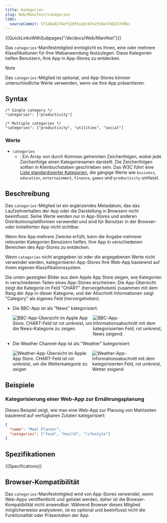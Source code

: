 ```yaml
---
title: Kategorien
slug: Web/Manifest/categories
l10n:
  sourceCommit: 5f140a8174ef528f61e8c87e2f38e3748257d9bc
---
```


{{QuickLinksWithSubpages("/de/docs/Web/Manifest")}}

Das `categories`-Manifestmitglied ermöglicht es Ihnen, eine oder mehrere Klassifikationen für Ihre Webanwendung festzulegen. Diese Kategorien helfen Benutzern, Ihre App in App-Stores zu entdecken.

> [!NOTE]
> Das `categories`-Mitglied ist optional, und App-Stores können unterschiedliche Werte verwenden, wenn sie Ihre App präsentieren.

## Syntax

```json-nolint
/* Single category */
"categories": ["productivity"]

/* Multiple categories */
"categories": ["productivity", "utilities", "social"]
```

### Werte

- `categories`
  - : Ein Array von durch Kommas getrennten Zeichenfolgen, wobei jede Zeichenfolge einen Kategorienamen darstellt. Die Zeichenfolgen sollten in Kleinbuchstaben geschrieben sein. Das W3C führt eine [Liste standardisierter Kategorien](https://github.com/w3c/manifest/wiki/Categories), die gängige Werte wie `business`, `education`, `entertainment`, `finance`, `games` und `productivity` umfasst.

## Beschreibung

Das `categories`-Mitglied ist ein ergänzendes Metadatum, das das Laufzeitverhalten der App oder die Darstellung in Browsern nicht beeinflusst. Seine Werte werden nur in App-Stores und anderen Distributionsplattformen verwendet und sind für Benutzer in der Browser- oder installierten App nicht sichtbar.

Wenn Ihre App mehrere Zwecke erfüllt, kann die Angabe mehrerer relevanter Kategorien Benutzern helfen, Ihre App in verschiedenen Bereichen des App-Stores zu entdecken.

Wenn `categories` nicht angegeben ist oder die angegebenen Werte nicht verwendet werden, kategorisieren App-Stores Ihre Web-App basierend auf ihrem eigenen Klassifikationssystem.

Die unten gezeigten Bilder aus dem Apple App Store zeigen, wie Kategorien in verschiedenen Teilen eines App-Stores erscheinen. Die App-Übersicht zeigt die Kategorie im Feld "CHART" (hervorgehoben) zusammen mit dem Rang der App in dieser Kategorie, und der Abschnitt Informationen zeigt "Category" als eigenes Feld (hervorgehoben).

- Die BBC-App ist als "News" kategorisiert:

  <div style="display: flex; justify-content: center;">
    <img src="bbc.jpeg" alt="BBC-App-Übersicht im Apple App Store. CHART-Feld ist rot umkreist, um die News-Kategorie zu zeigen.">
    <img src="bbc-info.jpeg" alt="BBC-App-Informationsabschnitt mit dem kategorisierten Feld, rot umkreist, News zeigend.">
  </div>

- Die Weather Channel-App ist als "Weather" kategorisiert:

  <div style="display: flex; justify-content: center;">
    <img src="weather.jpeg" alt="Weather-App-Übersicht im Apple App Store. CHART-Feld ist rot umkreist, um die Wetterkategorie zu zeigen">
    <img src="weather-info.jpeg" alt="Weather-App-Informationsabschnitt mit dem kategorisierten Feld, rot umkreist, Wetter zeigend">
  </div>

## Beispiele

### Kategorisierung einer Web-App zur Ernährungsplanung

Dieses Beispiel zeigt, wie man eine Web-App zur Planung von Mahlzeiten basierend auf verfügbaren Zutaten kategorisiert:

```json
{
  "name": "Meal Planner",
  "categories": ["food", "health", "lifestyle"]
}
```

## Spezifikationen

{{Specifications}}

## Browser-Kompatibilität

Das `categories`-Manifestmitglied wird von App-Stores verwendet, wenn Web-Apps veröffentlicht und gelistet werden, daher ist die Browser-Kompatibilität nicht anwendbar. Während Browser dieses Mitglied möglicherweise analysieren, ist es optional und beeinflusst nicht die Funktionalität oder Präsentation der App.
